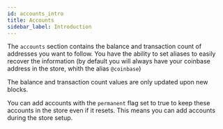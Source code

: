 ```yaml
---
id: accounts_intro
title: Accounts
sidebar_label: Introduction
---
```


The `accounts` section contains the balance and transaction count of addresses you want to follow. You have the ability to set aliases to easily recover the information (by default you will always have your coinbase address in the store, whith the alias `@coinbase`)

The balance and transaction count values are only updated upon new blocks.

You can add accounts with the `permanent` flag set to true to keep these accounts in the store even if it resets. This means you can add accounts during the store setup.

